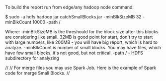 To build the report run from edge/any hadoop node command:

$ sudo -u hdfs hadoop jar catchSmallBlocks.jar  -minBlkSizeMB 32 -minBlkCount 10000 -path /

Where:
-minBlkSizeMB is the threshould for the block size after this blocks are considering like small. 32MB is good point for start, don't try to start with large numbers, like 200MB - you will have big report, which is hard to analyze.
-minBlkCount is number of small blocks. You may have files, which have few small blocks, it's not good, but not critical.
-path / - HDFS subdirectory for analyzing

//
// For merge files you may use Spark Job. Here is the example of Spark code for merge Small Blocks.
//
